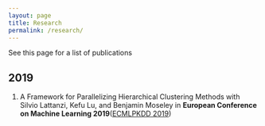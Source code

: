 ```yaml
---
layout: page
title: Research
permalink: /research/
---
```


See this page for a list of publications

## 2019

1. A Framework for Parallelizing Hierarchical Clustering Methods
with Silvio Lattanzi, Kefu Lu, and Benjamin Moseley
in **European Conference on Machine Learning 2019**([ECMLPKDD 2019](http://ecmlpkdd2019.org/))
